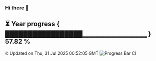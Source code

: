 ### Hi there 👋
⏳ Year progress { █████████████████▁▁▁▁▁▁▁▁▁▁▁▁▁ } 57.82 %
---
⏰ Updated on Thu, 31 Jul 2025 00:52:05 GMT
![Progress Bar CI](https://github.com/Moyi321/Moyi321/workflows/Progress%20Bar%20CI/badge.svg)
